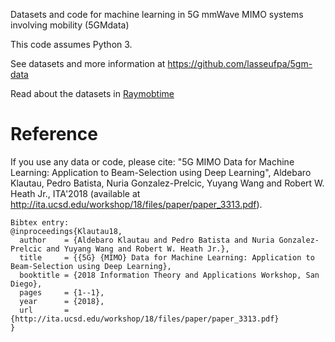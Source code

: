 Datasets and code for machine learning in 5G mmWave MIMO systems involving mobility (5GMdata)

This code assumes Python 3.

See datasets and more information at https://github.com/lasseufpa/5gm-data

Read about the datasets in [Raymobtime](https://www.lasse.ufpa.br/raymobtime/) 

# Reference

If you use any data or code, please cite: "5G MIMO Data for Machine Learning: Application to Beam-Selection using Deep Learning", Aldebaro Klautau, Pedro Batista, Nuria Gonzalez-Prelcic, Yuyang Wang and Robert W. Heath Jr., ITA'2018 (available at http://ita.ucsd.edu/workshop/18/files/paper/paper_3313.pdf).
```
Bibtex entry:
@inproceedings{Klautau18,
  author    = {Aldebaro Klautau and Pedro Batista and Nuria Gonzalez-Prelcic and Yuyang Wang and Robert W. Heath Jr.},
  title     = {{5G} {MIMO} Data for Machine Learning: Application to Beam-Selection using Deep Learning},
  booktitle = {2018 Information Theory and Applications Workshop, San Diego},
  pages     = {1--1},
  year      = {2018},
  url       = {http://ita.ucsd.edu/workshop/18/files/paper/paper_3313.pdf}
}
```
